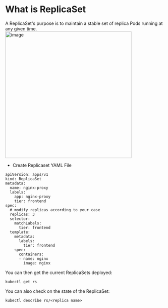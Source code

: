 # What is ReplicaSet
A ReplicaSet's purpose is to maintain a stable set of replica Pods running at any given time.
<img width="400" alt="image" src="https://user-images.githubusercontent.com/62458394/159233071-08dc8dee-222c-4582-8057-45f2aabb3e80.png">


- Create Replicaset YAML File
```
apiVersion: apps/v1
kind: ReplicaSet
metadata:
  name: nginx-proxy
  labels:
    app: nginx-proxy
    tier: frontend
spec:
  # modify replicas according to your case
  replicas: 3
  selector:
    matchLabels:
      tier: frontend
  template:
    metadata:
      labels:
        tier: frontend
    spec:
      containers:
      - name: nginx
        image: nginx
   ```
You can then get the current ReplicaSets deployed:
```
kubectl get rs
```
You can also check on the state of the ReplicaSet:
```
kubectl describe rs/<replica name>
```

